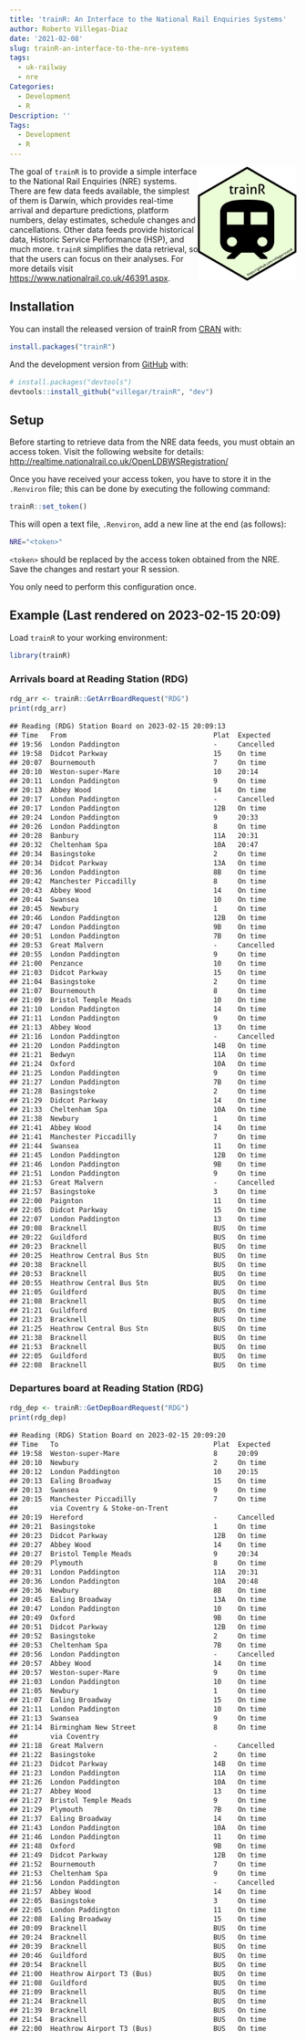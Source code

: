 ```yaml
---
title: 'trainR: An Interface to the National Rail Enquiries Systems'
author: Roberto Villegas-Diaz
date: '2021-02-08'
slug: trainR-an-interface-to-the-nre-systems
tags:
  - uk-railway
  - nre
Categories:
  - Development
  - R
Description: ''
Tags:
  - Development
  - R
---
```


<img src="https://raw.githubusercontent.com/villegar/trainR/main/inst/images/logo.png" alt="logo" align="right" height=200px/>

The goal of `trainR` is to provide a simple interface to the 
National Rail Enquiries (NRE) systems. There are few data feeds 
available, the simplest of them is Darwin, which provides real-time 
arrival and departure predictions, platform numbers, delay estimates, 
schedule changes and cancellations. Other data feeds provide historical 
data, Historic Service Performance (HSP), and much more. `trainR` 
simplifies the data retrieval, so that the users can focus on their 
analyses. For more details visit 
https://www.nationalrail.co.uk/46391.aspx.

## Installation

You can install the released version of trainR from [CRAN](https://CRAN.R-project.org) with:

``` r
install.packages("trainR")
```

And the development version from [GitHub](https://github.com/) with:

``` r
# install.packages("devtools")
devtools::install_github("villegar/trainR", "dev")
```

## Setup
Before starting to retrieve data from the NRE data feeds, you must obtain an access token. 
Visit the following website for details: http://realtime.nationalrail.co.uk/OpenLDBWSRegistration/

Once you have received your access token, you have to store it in the `.Renviron` file; this can be 
done by executing the following command:


```r
trainR::set_token()
```

This will open a text file, `.Renviron`, add a new line at the end (as follows):

```bash
NRE="<token>"
```

`<token>` should be replaced by the access token obtained from the NRE. Save the changes and restart 
your R session.

You only need to perform this configuration once.

## Example (Last rendered on 2023-02-15 20:09)

Load `trainR` to your working environment:

```r
library(trainR)
```

### Arrivals board at Reading Station (RDG)


```r
rdg_arr <- trainR::GetArrBoardRequest("RDG")
print(rdg_arr)
```

```
## Reading (RDG) Station Board on 2023-02-15 20:09:13
## Time   From                                    Plat  Expected
## 19:56  London Paddington                       -     Cancelled
## 19:58  Didcot Parkway                          15    On time
## 20:07  Bournemouth                             7     On time
## 20:10  Weston-super-Mare                       10    20:14
## 20:11  London Paddington                       9     On time
## 20:13  Abbey Wood                              14    On time
## 20:17  London Paddington                       -     Cancelled
## 20:17  London Paddington                       12B   On time
## 20:24  London Paddington                       9     20:33
## 20:26  London Paddington                       8     On time
## 20:28  Banbury                                 11A   20:31
## 20:32  Cheltenham Spa                          10A   20:47
## 20:34  Basingstoke                             2     On time
## 20:34  Didcot Parkway                          13A   On time
## 20:36  London Paddington                       8B    On time
## 20:42  Manchester Piccadilly                   8     On time
## 20:43  Abbey Wood                              14    On time
## 20:44  Swansea                                 10    On time
## 20:45  Newbury                                 1     On time
## 20:46  London Paddington                       12B   On time
## 20:47  London Paddington                       9B    On time
## 20:51  London Paddington                       7B    On time
## 20:53  Great Malvern                           -     Cancelled
## 20:55  London Paddington                       9     On time
## 21:00  Penzance                                10    On time
## 21:03  Didcot Parkway                          15    On time
## 21:04  Basingstoke                             2     On time
## 21:07  Bournemouth                             8     On time
## 21:09  Bristol Temple Meads                    10    On time
## 21:10  London Paddington                       14    On time
## 21:11  London Paddington                       9     On time
## 21:13  Abbey Wood                              13    On time
## 21:16  London Paddington                       -     Cancelled
## 21:20  London Paddington                       14B   On time
## 21:21  Bedwyn                                  11A   On time
## 21:24  Oxford                                  10A   On time
## 21:25  London Paddington                       9     On time
## 21:27  London Paddington                       7B    On time
## 21:28  Basingstoke                             2     On time
## 21:29  Didcot Parkway                          14    On time
## 21:33  Cheltenham Spa                          10A   On time
## 21:38  Newbury                                 1     On time
## 21:41  Abbey Wood                              14    On time
## 21:41  Manchester Piccadilly                   7     On time
## 21:44  Swansea                                 11    On time
## 21:45  London Paddington                       12B   On time
## 21:46  London Paddington                       9B    On time
## 21:51  London Paddington                       9     On time
## 21:53  Great Malvern                           -     Cancelled
## 21:57  Basingstoke                             3     On time
## 22:00  Paignton                                11    On time
## 22:05  Didcot Parkway                          15    On time
## 22:07  London Paddington                       13    On time
## 20:08  Bracknell                               BUS   On time
## 20:22  Guildford                               BUS   On time
## 20:23  Bracknell                               BUS   On time
## 20:25  Heathrow Central Bus Stn                BUS   On time
## 20:38  Bracknell                               BUS   On time
## 20:53  Bracknell                               BUS   On time
## 20:55  Heathrow Central Bus Stn                BUS   On time
## 21:05  Guildford                               BUS   On time
## 21:08  Bracknell                               BUS   On time
## 21:21  Guildford                               BUS   On time
## 21:23  Bracknell                               BUS   On time
## 21:25  Heathrow Central Bus Stn                BUS   On time
## 21:38  Bracknell                               BUS   On time
## 21:53  Bracknell                               BUS   On time
## 22:05  Guildford                               BUS   On time
## 22:08  Bracknell                               BUS   On time
```

### Departures board at Reading Station (RDG)


```r
rdg_dep <- trainR::GetDepBoardRequest("RDG")
print(rdg_dep)
```

```
## Reading (RDG) Station Board on 2023-02-15 20:09:20
## Time   To                                      Plat  Expected
## 19:58  Weston-super-Mare                       8     20:09
## 20:10  Newbury                                 2     On time
## 20:12  London Paddington                       10    20:15
## 20:13  Ealing Broadway                         15    On time
## 20:13  Swansea                                 9     On time
## 20:15  Manchester Piccadilly                   7     On time
##        via Coventry & Stoke-on-Trent           
## 20:19  Hereford                                -     Cancelled
## 20:21  Basingstoke                             1     On time
## 20:23  Didcot Parkway                          12B   On time
## 20:27  Abbey Wood                              14    On time
## 20:27  Bristol Temple Meads                    9     20:34
## 20:29  Plymouth                                8     On time
## 20:31  London Paddington                       11A   20:31
## 20:36  London Paddington                       10A   20:48
## 20:36  Newbury                                 8B    On time
## 20:45  Ealing Broadway                         13A   On time
## 20:47  London Paddington                       10    On time
## 20:49  Oxford                                  9B    On time
## 20:51  Didcot Parkway                          12B   On time
## 20:52  Basingstoke                             2     On time
## 20:53  Cheltenham Spa                          7B    On time
## 20:56  London Paddington                       -     Cancelled
## 20:57  Abbey Wood                              14    On time
## 20:57  Weston-super-Mare                       9     On time
## 21:03  London Paddington                       10    On time
## 21:05  Newbury                                 1     On time
## 21:07  Ealing Broadway                         15    On time
## 21:11  London Paddington                       10    On time
## 21:13  Swansea                                 9     On time
## 21:14  Birmingham New Street                   8     On time
##        via Coventry                            
## 21:18  Great Malvern                           -     Cancelled
## 21:22  Basingstoke                             2     On time
## 21:23  Didcot Parkway                          14B   On time
## 21:23  London Paddington                       11A   On time
## 21:26  London Paddington                       10A   On time
## 21:27  Abbey Wood                              13    On time
## 21:27  Bristol Temple Meads                    9     On time
## 21:29  Plymouth                                7B    On time
## 21:37  Ealing Broadway                         14    On time
## 21:43  London Paddington                       10A   On time
## 21:46  London Paddington                       11    On time
## 21:48  Oxford                                  9B    On time
## 21:49  Didcot Parkway                          12B   On time
## 21:52  Bournemouth                             7     On time
## 21:53  Cheltenham Spa                          9     On time
## 21:56  London Paddington                       -     Cancelled
## 21:57  Abbey Wood                              14    On time
## 22:05  Basingstoke                             3     On time
## 22:05  London Paddington                       11    On time
## 22:08  Ealing Broadway                         15    On time
## 20:09  Bracknell                               BUS   On time
## 20:24  Bracknell                               BUS   On time
## 20:39  Bracknell                               BUS   On time
## 20:46  Guildford                               BUS   On time
## 20:54  Bracknell                               BUS   On time
## 21:00  Heathrow Airport T3 (Bus)               BUS   On time
## 21:08  Guildford                               BUS   On time
## 21:09  Bracknell                               BUS   On time
## 21:24  Bracknell                               BUS   On time
## 21:39  Bracknell                               BUS   On time
## 21:54  Bracknell                               BUS   On time
## 22:00  Heathrow Airport T3 (Bus)               BUS   On time
```

